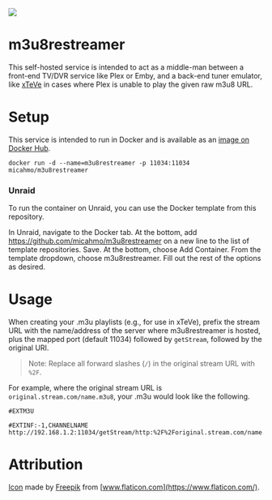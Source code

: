 ![](https://raw.githubusercontent.com/micahmo/m3u8restreamer/master/logo.png)

# m3u8restreamer
This self-hosted service is intended to act as a middle-man between a front-end TV/DVR service like Plex or Emby, and a back-end tuner emulator, like [xTeVe](https://github.com/xteve-project/xTeVe) in cases where Plex is unable to play the given raw m3u8 URL.

# Setup
This service is intended to run in Docker and is available as an [image on Docker Hub](https://hub.docker.com/repository/docker/micahmo/m3u8restreamer).

```
docker run -d --name=m3u8restreamer -p 11034:11034 micahmo/m3u8restreamer
```

### Unraid
To run the container on Unraid, you can use the Docker template from this repository.

In Unraid, navigate to the Docker tab. At the bottom, add https://github.com/micahmo/m3u8restreamer on a new line to the list of template repositories. Save.
At the bottom, choose Add Container. From the template dropdown, choose m3u8restreamer.
Fill out the rest of the options as desired.

# Usage

When creating your .m3u playlists (e.g., for use in xTeVe), prefix the stream URL with the name/address of the server where m3u8restreamer is hosted, plus the mapped port (default 11034) followed by `getStream`, followed by the original URI.

> Note: Replace all forward slashes (`/`) in the original stream URL with `%2F`.


For example, where the original stream URL is `original.stream.com/name.m3u8`, your .m3u would look like the following.

```
#EXTM3U

#EXTINF:-1,CHANNELNAME
http://192.168.1.2:11034/getStream/http:%2F%2Foriginal.stream.com/name.m3u8
```

# Attribution

[Icon](https://www.flaticon.com/premium-icon/television_1487739) made by [Freepik](https://www.flaticon.com/authors/freepik) from [www.flaticon.com](https://www.flaticon.com/).